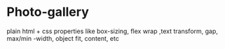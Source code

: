 # Photo-gallery
plain html + css properties like box-sizing, flex wrap ,text transform, gap, max/min -width, object fit, content, etc
